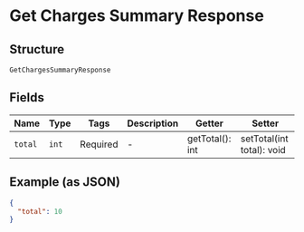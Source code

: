 
# Get Charges Summary Response

## Structure

`GetChargesSummaryResponse`

## Fields

| Name | Type | Tags | Description | Getter | Setter |
|  --- | --- | --- | --- | --- | --- |
| `total` | `int` | Required | - | getTotal(): int | setTotal(int total): void |

## Example (as JSON)

```json
{
  "total": 10
}
```


